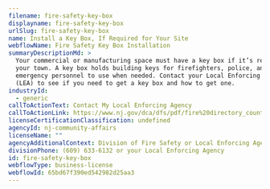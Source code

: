 ```yaml
---
filename: fire-safety-key-box
displayname: fire-safety-key-box
urlSlug: fire-safety-key-box
name: Install a Key Box, If Required for Your Site
webflowName: Fire Safety Key Box Installation
summaryDescriptionMd: >
  Your commercial or manufacturing space must have a key box if it’s required by
  your town. A key box holds building keys for firefighters, police, and other
  emergency personnel to use when needed. Contact your Local Enforcing Agency
  (LEA) to see if you need to get a key box and how to get one.
industryId:
  - generic
callToActionText: Contact My Local Enforcing Agency
callToActionLink: https://www.nj.gov/dca/dfs/pdf/fire%20directory_county%20summary/fire_code_enforcement_director.pdf
licenseCertificationClassification: undefined
agencyId: nj-community-affairs
licenseName: ""
agencyAdditionalContext: Division of Fire Safety or Local Enforcing Agency
divisionPhone: (609) 633-6132 or your Local Enforcing Agency
id: fire-safety-key-box
webflowType: business-license
webflowId: 65bd67f390ed542982d25aa3
---
```

